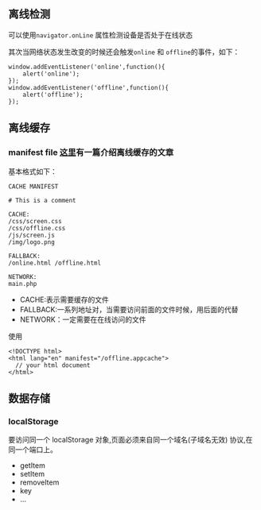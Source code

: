 ## 离线检测

可以使用`navigator.onLine` 属性检测设备是否处于在线状态

其次当网络状态发生改变的时候还会触发`online` 和 `offline`的事件，如下：

```
window.addEventListener('online',function(){
	alert('online');
});
window.addEventListener('offline',function(){
	alert('offline');
});
```

## 离线缓存

### manifest file [这里](http://html5doctor.com/go-offline-with-application-cache/)有一篇介绍离线缓存的文章

基本格式如下：

```
CACHE MANIFEST
      
# This is a comment

CACHE:
/css/screen.css
/css/offline.css
/js/screen.js
/img/logo.png

FALLBACK:
/online.html /offline.html

NETWORK:
main.php
```
+ CACHE:表示需要缓存的文件
+ FALLBACK:一系列地址对，当需要访问前面的文件时候，用后面的代替
+ NETWORK：一定需要在在线访问的文件


使用

```
<!DOCTYPE html>
<html lang="en" manifest="/offline.appcache">
  // your html document
</html>
```
## 数据存储

### localStorage

要访问同一个 localStorage 对象,页面必须来自同一个域名(子域名无效)
协议,在同一个端口上。

+ getItem
+ setItem
+ removeItem
+ key
+ ...